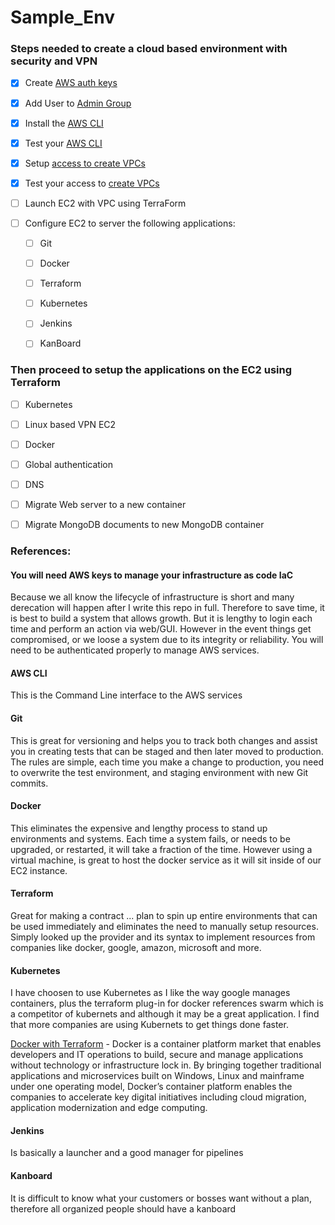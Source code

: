 # Sample_Env

### Steps needed to create a cloud based environment with security and VPN

- [x] Create [AWS auth keys](https://github.com/Hawaiideveloper/Sample_Env/blob/main/Credentials_setup/Getting_Started_Step_1_after_README_AWS_Keys.md#step-5-add-user)
- [x] Add User to [Admin Group](https://github.com/Hawaiideveloper/Sample_Env/blob/main/Credentials_setup/Getting_Started_Step_1_after_README_AWS_Keys.md#make-a-group-name-called-admins)
- [x] Install the [AWS CLI](https://github.com/Hawaiideveloper/Sample_Env/blob/main/AWS_CLI_installer.sh)
- [x] Test your [AWS CLI](https://github.com/Hawaiideveloper/Sample_Env/blob/main/Credentials_setup/Getting_Started_Step_1_after_README_AWS_Keys.md#step-6-test-aws-cli)
- [x] Setup [access to create VPCs](https://github.com/Hawaiideveloper/Sample_Env/blob/main/Credentials_setup/Getting_Started_Step_1_after_README_AWS_Keys.md#make-a-group-name-called-vpcadmins)
- [x] Test your access to [create VPCs](https://github.com/Hawaiideveloper/Sample_Env/blob/main/Credentials_setup/Getting_Started_Step_1_after_README_AWS_Keys.md#--now-test-with-the-following-command)

- [ ] Launch EC2 with VPC using TerraForm


- [ ] Configure EC2 to server the following applications: 
    - [ ] Git
    - [ ] Docker 
    - [ ] Terraform
    - [ ] Kubernetes
    - [ ] Jenkins
    - [ ] KanBoard


### Then proceed to setup the applications on the EC2 using Terraform
- [ ] Kubernetes
- [ ] Linux based VPN EC2 
- [ ] Docker
- [ ] Global authentication
- [ ] DNS
- [ ] Migrate Web server to a new container
- [ ] Migrate MongoDB documents to new MongoDB container



### References:


#### You will need AWS keys to manage your infrastructure as code IaC
Because we all know the lifecycle of infrastructure is short and many derecation will happen after I write this repo in full.  Therefore to save time, it is 
best to build a system that allows growth.  But it is lengthy to login each time and perform an action via web/GUI.  However in the event things get compromised, or we loose a system due to its integrity or reliability.  You will need to be authenticated properly to manage AWS services. 


#### AWS CLI
This is the Command Line interface to the AWS services


#### Git 
This is great for versioning and helps you to track both changes and assist you in creating tests that can be staged and then later moved to production.  The rules are simple, each time you make a change to production, you need to overwrite the test environment, and staging environment with new Git commits.

#### Docker 
This eliminates the expensive and lengthy process to stand up environments and systems.  Each time a system fails, or needs to be upgraded, or restarted, it will take a fraction of the time.  However using a virtual machine, is great to host the docker service as it will sit inside of our EC2 instance.

#### Terraform 
Great for making a contract ... plan to spin up entire environments that can be used immediately and eliminates the need to manually setup resources.  Simply looked up the provider and its syntax to implement resources from companies like docker, google, amazon, microsoft and more.

#### Kubernetes
I have choosen to use Kubernetes as I like the way google manages containers, plus the terraform plug-in for docker references swarm which is a competitor of kubernets and although it may be a great application.  I find that more companies are using Kubernets to get things done faster.

[Docker with Terraform](https://www.hashicorp.com/integrations/docker/terraform) - Docker is a container platform market that enables developers and IT operations to build, secure and manage applications without technology or infrastructure lock in. By bringing together traditional applications and microservices built on Windows, Linux and mainframe under one operating model, Docker’s container platform enables the companies to accelerate key digital initiatives including cloud migration, application modernization and edge computing.

#### Jenkins

Is basically a launcher and a good manager for pipelines

#### Kanboard

It is difficult to know what your customers or bosses want without a plan, therefore all organized people should have a kanboard


